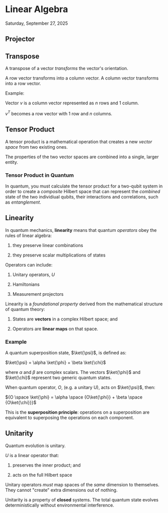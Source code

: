 # Linear Algebra

Saturday, September 27, 2025

## Projector


## Transpose

A transpose of a vector _transforms_ the vector's orientation.

A row vector transforms into a column vector.  A column vector transforms into a row vector.

Example:

Vector ${v}$ is a column vector represented as _n_ rows and 1 column.

${v^T}$ becomes a row vector with 1 row and _n_ columns.

## Tensor Product

A tensor product is a mathematical operation that creates a new _vector space_ from two existing ones.

The properties of the two vector spaces are combined into a single, larger entity.

### Tensor Product in Quantum

In quantum, you must calculate the tensor product for a two-qubit system in order to create a _composite_ Hilbert space that can represent the _combined_ state of the two individiual qubits, their interactions and correlations, such as _entanglement_.



## Linearity

In quantum mechanics, __linearity__ means that quantum _operators_ obey the rules of linear algebra:

  1. they preserve linear combinations

  2. they preserve scalar multiplications of states

Operators can include:

  1. Unitary operators, $U$
  
  2. Hamiltonians
  
  3. Measurement projectors

Linearity is a _foundational property_ derived from the mathematical structure of quantum theory:

  1. States are __vectors__ in a complex Hilbert space; and

  2. Operators are __linear maps__ on that space.

### Example

A quantum superposition state, $\ket{\psi}$, is defined as:

$\ket{\psi} = \alpha \ket{\phi} + \beta \ket{\chi}$

where $\alpha$ and $\beta$ are complex scalars.  The vectors $\ket{\phi}$ and $\ket{\chi}$ represent two generic quantum states.

When quantum operator, $O$, (e.g. a unitary U), acts on $\ket{\psi}$, then:

${O \space \ket{\phi} = \alpha \space {O\ket{\phi}} + \beta \space {O\ket{\chi}}}$

This is the __superposition principle__:  operations on a superposition are equivalent to superposing the operations on each component.

## Unitarity

Quantum evolution is unitary.

${U}$ is a linear operator that:

  1. preserves the inner product; and

  2. acts on the full Hilbert space

Unitary operators _must_ map spaces of the _same_ dimension to themselves.  They cannot "create" extra dimensions out of nothing.

Unitarity is a property of __closed__ systems.  The total quantum state evolves deterministically without environmental interference.